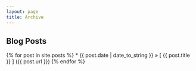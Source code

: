 ```yaml
---
layout: page
title: Archive
---
```


## Blog Posts

{% for post in site.posts %}
	* {{ post.date | date_to_string }} &raquo; [ {{ post.title }} ]
({{ post.url }})
{% endfor %}